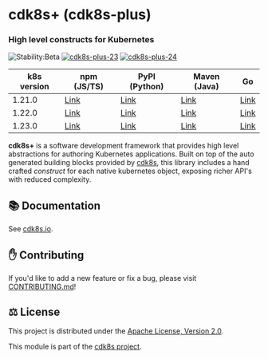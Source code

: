 # cdk8s+ (cdk8s-plus)

### High level constructs for Kubernetes

![Stability:Beta](https://img.shields.io/badge/stability-beta-orange)
[![cdk8s-plus-23](https://img.shields.io/github/workflow/status/cdk8s-team/cdk8s-plus/release-k8s.23?label=cdk8s-plus-23&logo=GitHub)](https://github.com/cdk8s-team/cdk8s-plus/actions/workflows/release-k8s.23.yml)
[![cdk8s-plus-24](https://img.shields.io/github/workflow/status/cdk8s-team/cdk8s-plus/release-k8s.24?label=cdk8s-plus-24&logo=GitHub)](https://github.com/cdk8s-team/cdk8s-plus/actions/workflows/release-k8s.24.yml)

| k8s version | npm (JS/TS) | PyPI (Python) | Maven (Java) | Go |
| --- | --- | --- | --- | --- |
| 1.21.0 | [Link](https://www.npmjs.com/package/cdk8s-plus-21) | [Link](https://pypi.org/project/cdk8s-plus-21/) | [Link](https://search.maven.org/artifact/org.cdk8s/cdk8s-plus-21) | [Link](https://github.com/cdk8s-team/cdk8s-plus-go/tree/k8s.21) |
| 1.22.0 | [Link](https://www.npmjs.com/package/cdk8s-plus-22) | [Link](https://pypi.org/project/cdk8s-plus-22/) | [Link](https://search.maven.org/artifact/org.cdk8s/cdk8s-plus-22) | [Link](https://github.com/cdk8s-team/cdk8s-plus-go/tree/k8s.22) |
| 1.23.0 | [Link](https://www.npmjs.com/package/cdk8s-plus-23) | [Link](https://pypi.org/project/cdk8s-plus-23/) | [Link](https://search.maven.org/artifact/org.cdk8s/cdk8s-plus-23) | [Link](https://github.com/cdk8s-team/cdk8s-plus-go/tree/k8s.23) |

**cdk8s+** is a software development framework that provides high level
abstractions for authoring Kubernetes applications. Built on top of the auto
generated building blocks provided by [cdk8s](../cdk8s), this library includes a
hand crafted *construct* for each native kubernetes object, exposing richer
API's with reduced complexity.

## :books: Documentation

See [cdk8s.io](https://cdk8s.io/docs/latest/plus).

## :raised_hand: Contributing

If you'd like to add a new feature or fix a bug, please visit
[CONTRIBUTING.md](CONTRIBUTING.md)!

## :balance_scale: License

This project is distributed under the [Apache License, Version 2.0](./LICENSE).

This module is part of the [cdk8s project](https://github.com/cdk8s-team).
